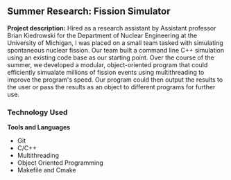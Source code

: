 ## Summer Research: Fission Simulator

**Project description:** Hired as a research assistant by Assistant professor Brian Kiedrowski for the Department of Nuclear Engineering at the University of Michigan, I was placed on a small team tasked with simulating spontaneous nuclear fission. Our team built a command line C++ simulation using an existing code base as our starting point. Over the course of the summer, we developed a modular, object-oriented program that could efficiently simualate millions of fission events using multithreading to improve the program's speed. Our program could then output the results to the user or pass the results as an object to different programs for further use.

### Technology Used

**Tools and Languages**
- Git
- C/C++
- Multithreading
- Object Oriented Programming
- Makefile and Cmake

